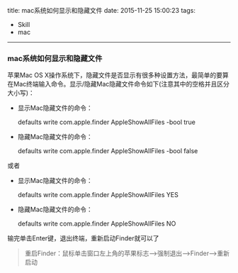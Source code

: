 title: mac系统如何显示和隐藏文件
date: 2015-11-25 15:00:23
tags: 
 - Skill
 - mac
 
---

### mac系统如何显示和隐藏文件

苹果Mac OS X操作系统下，隐藏文件是否显示有很多种设置方法，最简单的要算在Mac终端输入命令。显示/隐藏Mac隐藏文件命令如下(注意其中的空格并且区分大小写)：
<!-- more -->
* 显示Mac隐藏文件的命令：

    defaults write com.apple.finder AppleShowAllFiles -bool true

* 隐藏Mac隐藏文件的命令：

    defaults write com.apple.finder AppleShowAllFiles -bool false


或者

* 显示Mac隐藏文件的命令：

    defaults write com.apple.finder AppleShowAllFiles  YES

* 隐藏Mac隐藏文件的命令：

    defaults write com.apple.finder AppleShowAllFiles  NO

输完单击Enter键，退出终端，重新启动Finder就可以了

> 重启Finder：鼠标单击窗口左上角的苹果标志-->强制退出-->Finder-->重新启动